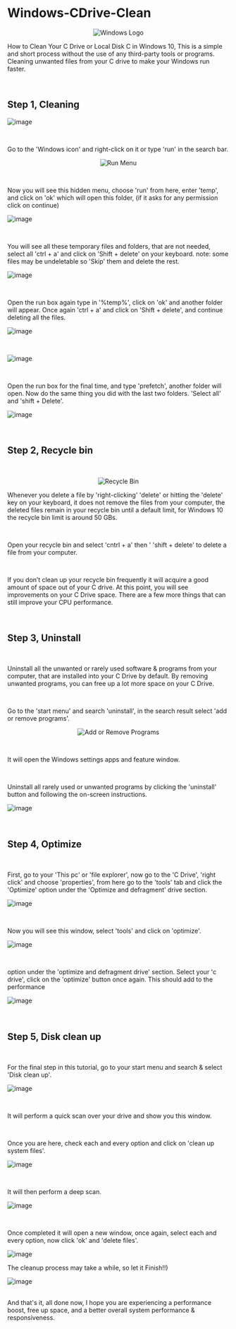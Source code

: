 # Windows-CDrive-Clean

<p align="center">
  <img src="https://github.com/Christopherdek/Windows-CDrive-Clean/assets/148359456/0d78c790-6832-4828-8372-f34baffccce7" alt="Windows Logo">
</p>

<p>
How to Clean Your C Drive or Local Disk C in Windows 10,
This is a simple and short process without the use of any third-party tools or programs. Cleaning unwanted files from your C drive to make your Windows run faster. 
</p>
<br />
<p>
<h2>Step 1, Cleaning</h2>
</p>

![image](https://github.com/Christopherdek/Windows-CDrive-Clean/assets/148359456/3a16d820-2245-44e0-9b32-b9f045f7d4d8)

<br />

<p>
Go to the 'Windows icon' and right-click on it or type 'run' in the search bar. 
</p>

<p align="center">
  <img src="https://github.com/Christopherdek/Windows-CDrive-Clean/assets/148359456/aa947957-b2c7-4058-9a96-0ea2d62c37ce" alt="Run Menu">
</p>
<br />

<p>
Now you will see this hidden menu, choose 'run' from here, enter 'temp', and click on 'ok'
which will open this folder, (if it asks for any permission click on continue) 
</p>

![image](https://github.com/Christopherdek/Windows-CDrive-Clean/assets/148359456/a5a7b79f-8c0f-42bb-8ebb-1ffc99453ee5)


<br />

<p>
You will see all these temporary files and folders, that are not needed, select all 'ctrl + a'
and click on 'Shift + delete' on your keyboard. note: some files may be undeletable so 'Skip' them and delete the rest. 
</p>

![image](https://github.com/Christopherdek/Windows-CDrive-Clean/assets/148359456/24ee3a19-ad6a-43dc-ad23-aadff863a8d0)


<br />
<p>
Open the run box again type in '%temp%', click on 'ok' and another folder will appear. Once again 'ctrl + a' and click on 'Shift + delete', and continue deleting all the files.
</p>

![image](https://github.com/Christopherdek/Windows-CDrive-Clean/assets/148359456/33e337d6-d181-4dee-99e1-17f18ec3db55)

<br />

![image](https://github.com/Christopherdek/Windows-CDrive-Clean/assets/148359456/0dfd99c0-157f-430c-8764-cd9dde366e45)


<br />
<p>
Open the run box for the final time, and type 'prefetch', another folder will open. Now do the same thing you did with the last two folders. 'Select all' and 'shift + Delete'.
</p>

![image](https://github.com/Christopherdek/Windows-CDrive-Clean/assets/148359456/44532d9e-d344-4795-bfa1-70d33c3daca4)

<br />
<p>
<h2>Step 2, Recycle bin</h2>
</p>
<br />

<p align="center">
  <img src="https://github.com/Christopherdek/Windows-CDrive-Clean/assets/148359456/6acfd02d-e945-48e5-ad29-9b03ba4dc093" alt="Recycle Bin">
</p>


<p>
Whenever you delete a file by 'right-clicking' 'delete' or hitting the 'delete' key on
your keyboard, it does not remove the files from your computer, the deleted files remain in your recycle bin until a default limit, for Windows 10 the recycle bin limit is around 50 GBs. 
</p>
<br />
<p>
Open your recycle bin and select 'cntrl + a' then ' 'shift + delete' to delete a file from your computer.
</p>
<br />
<p>
If you don’t clean up your recycle bin frequently it will acquire a good amount of space out of your C drive. At this point, you will see improvements on your C Drive space. There are a few more things that can still improve your CPU performance.
</p>
<br />
<p>
<h2>Step 3, Uninstall</h2>
</p>
<br />
<p>
Uninstall all the unwanted or rarely used software & programs from your computer, that are installed into your C Drive by default. By removing unwanted programs, you can free up a lot more space on your C Drive. 
</p>
<br />
<p>
Go to the 'start menu' and search 'uninstall', in the search result select 'add or remove programs'. 
</p>

<p align="center">
  <img src="https://github.com/Christopherdek/Windows-CDrive-Clean/assets/148359456/abf28cfb-97d3-46fc-9312-6802aa8868b2" alt="Add or Remove Programs">
</p>

<br />
<p>
It will open the Windows settings apps and feature window. 
</p>
<br />
<p>
Uninstall all rarely used or unwanted programs by clicking the 'uninstall' button and following the on-screen instructions.
</p>

![image](https://github.com/Christopherdek/Windows-CDrive-Clean/assets/148359456/8828943e-2fa3-4f8b-a1bf-a790bb632d20)

<br />
<p>
<h2>Step 4, Optimize</h2>
</p>
<br />
<p>
First, go to your 'This pc' or 'file explorer', now go to the 'C Drive', 'right click' and choose 'properties', from here go to the 'tools' tab and click the 'Optimize' option under the 'Optimize and defragment' drive section. 
</p>

![image](https://github.com/Christopherdek/Windows-CDrive-Clean/assets/148359456/6030891c-c60f-44d6-a3d5-682a60933e55)


<br />
<p>
Now you will see this window, select 'tools' and click on 'optimize'.
</p>

![image](https://github.com/Christopherdek/Windows-CDrive-Clean/assets/148359456/2bddc14c-326a-4ce4-a35b-4e8743d9b6ba)

<br />
<p>
option under the 'optimize and defragment drive' section. Select your 'c drive',  click on the 'optimize' button once again. This should add to the performance
</p>

![image](https://github.com/Christopherdek/Windows-CDrive-Clean/assets/148359456/ae8afe65-404d-4f52-825b-a9f3d30ea19d)

<br />

<p>
<h2>Step 5, Disk clean up</h2>
</p>
<br />
<p>
For the final step in this tutorial, go to your start menu and search & select 'Disk clean up'.
</p>

![image](https://github.com/Christopherdek/Windows-CDrive-Clean/assets/148359456/70498bda-34cc-4cc3-abfa-b606b0890e66)


<br />
<p>
It will perform a quick scan over your drive and show you this window. 
</p>
<br />
<p>
Once you are here, check each and every option and click on 'clean up system files'. 
</p>

![image](https://github.com/Christopherdek/Windows-CDrive-Clean/assets/148359456/8e3fb5c4-a059-4a88-8842-941d428fe7cf)


<br />
<p>
It will then perform a deep scan. 
</p>

![image](https://github.com/Christopherdek/Windows-CDrive-Clean/assets/148359456/f9490815-fb93-4712-a64c-37392a0bb8ec)


<br />
<p>
Once completed it will open a new window, once again, select each and every option, now click 'ok' and 'delete files'.  
</p>

![image](https://github.com/Christopherdek/Windows-CDrive-Clean/assets/148359456/cac39a69-ea71-47d8-addf-4b81325c20bf)

<p>
The cleanup process may take a while, so let it Finish!!)
</p>

![image](https://github.com/Christopherdek/Windows-CDrive-Clean/assets/148359456/e11a201b-7499-43fd-8142-b5f77420cced)


<br />
And that's it, all done now, I hope you are experiencing a performance boost, free up space, and a better overall system performance & responsiveness.
